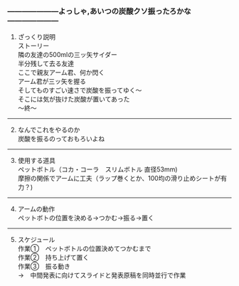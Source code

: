 
### ―――――――よっしゃ,あいつの炭酸クソ振ったろかな―――――――   
  
  
1. ざっくり説明  
   ストーリー  
   隣の友達の500mlの三ッ矢サイダー  
   半分残して去る友達  
   ここで親友アーム君、何か閃く  
   アーム君が三ッ矢を握る  
   そしてものすごい速さで炭酸を振ってゆく～  
   そこには気が抜けた炭酸が置いてあった  
   ～終〜  
***
2. なんでこれをやるのか  
   炭酸を振るのっておもろいよね  
***
3. 使用する道具  
   ペットボトル（コカ・コーラ　スリムボトル 直径53mm)  
   摩擦の関係でアームに工夫（ラップ巻くとか、100均の滑り止めシートが有力？)  
***
4. アームの動作  
   ペットボトの位置を決める→つかむ→振る→置く
***
5. スケジュール  
   作業①　ペットボトルの位置決めてつかむまで  
   作業②　持ち上げて置く  
   作業③　振る動き  
   →　中間発表に向けてスライドと発表原稿を同時並行で作業 
